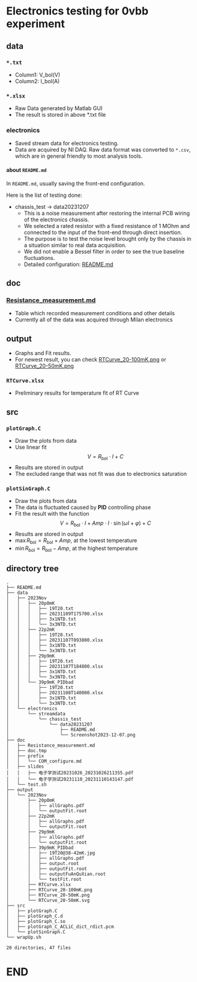 # Electronics testing for 0vbb experiment

## data

### `*.txt`

- Column1: V_bol(V)
- Column2: I_bol(A)

### `*.xlsx`

- Raw Data generated by Matlab GUI
- The result is stored in above *.txt file

### electronics

- Saved stream data for electronics testing.
- Data are acquired by NI DAQ. Raw data format was converted to `*.csv`, which are in general friendly to most analysis tools.

#### about `README.md`

In `README.md`, usually saving the front-end configuration.

Here is the list of testing done:

- chassis_test -> data20231207
    - This is a noise measurement after restoring the internal PCB wiring of the electronics chassis.
    - We selected a rated resistor with a fixed resistance of 1 MOhm and connected to the input of the front-end through direct insertion.
    - The purpose is to test the noise level brought only by the chassis in a situation similar to real data acquisition.
    - We did not enable a Bessel filter in order to see the true baseline fluctuations.
    - Detailed configuration: [README.md](https://github.com/Castersorium/0vbbElectronics/blob/master/data/electronics/streamdata/chassis_test/data20231207/README.md)

## doc

### [Resistance_measurement.md](https://github.com/Castersorium/0vbbElectronics/blob/master/doc/Resistance_measurement.md)

- Table which recorded measurement conditions and other details
- Currently all of the data was acquired through Milan electronics

## output

- Graphs and Fit results. 
- For newest result, you can check [RTCurve_20-100mK.png](https://github.com/Castersorium/0vbbElectronics/blob/master/output/2023Nov/RTCurve_20-100mK.png) or [RTCurve_20-50mK.png](https://github.com/Castersorium/0vbbElectronics/blob/master/output/2023Nov/RTCurve_20-50mK.png)

### `RTCurve.xlsx`

- Preliminary results for temperature fit of RT Curve

## src

### `plotGraph.C`

- Draw the plots from data
- Use linear fit $$V = R_\mathrm{bol} \cdot I + C$$
- Results are stored in output
- The excluded range that was not fit was due to electronics saturation

### `plotSinGraph.C`

- Draw the plots from data
- The data is fluctuated caused by **PID** controlling phase
- Fit the result with the function $$V = R_\mathrm{bol} \cdot I + Amp \cdot I \cdot \sin(\omega I + \varphi) + C$$
- Results are stored in output
- $\max{R_\mathrm{bol}}=R_\mathrm{bol} + Amp$, at the lowest temperature
- $\min{R_\mathrm{bol}}=R_\mathrm{bol} - Amp$, at the highest temperature

## directory tree
<!-- TREE START -->
```
.
├── README.md
├── data
│   ├── 2023Nov
│   │   ├── 20p0mK
│   │   │   ├── 19T20.txt
│   │   │   ├── 20231109T175700.xlsx
│   │   │   ├── 3x1NTD.txt
│   │   │   └── 3x3NTD.txt
│   │   ├── 22p2mK
│   │   │   ├── 19T20.txt
│   │   │   ├── 20231107T093800.xlsx
│   │   │   ├── 3x1NTD.txt
│   │   │   └── 3x3NTD.txt
│   │   ├── 29p9mK
│   │   │   ├── 19T20.txt
│   │   │   ├── 20231107T184800.xlsx
│   │   │   ├── 3x1NTD.txt
│   │   │   └── 3x3NTD.txt
│   │   └── 39p9mK_PIDbad
│   │       ├── 19T20.txt
│   │       ├── 20231108T140000.xlsx
│   │       ├── 3x1NTD.txt
│   │       └── 3x3NTD.txt
│   └── electronics
│       └── streamdata
│           └── chassis_test
│               └── data20231207
│                   ├── README.md
│                   └── Screenshot2023-12-07.png
├── doc
│   ├── Resistance_measurement.md
│   ├── doc.tmp
│   ├── prefix
│   │   └── COM_configure.md
│   ├── slides
│   │   ├── 电子学测试20231026_20231026211355.pdf
│   │   └── 电子学测试20231110_20231110143147.pdf
│   └── test.sh
├── output
│   └── 2023Nov
│       ├── 20p0mK
│       │   ├── allGraphs.pdf
│       │   └── outputFit.root
│       ├── 22p2mK
│       │   ├── allGraphs.pdf
│       │   └── outputFit.root
│       ├── 29p9mK
│       │   ├── allGraphs.pdf
│       │   └── outputFit.root
│       ├── 39p9mK_PIDbad
│       │   ├── 19T20@38-42mK.jpg
│       │   ├── allGraphs.pdf
│       │   ├── output.root
│       │   ├── outputFit.root
│       │   ├── outputFuAnQuXian.root
│       │   └── testFit.root
│       ├── RTCurve.xlsx
│       ├── RTCurve_20-100mK.png
│       ├── RTCurve_20-50mK.png
│       └── RTCurve_20-50mK.svg
├── src
│   ├── plotGraph.C
│   ├── plotGraph_C.d
│   ├── plotGraph_C.so
│   ├── plotGraph_C_ACLiC_dict_rdict.pcm
│   └── plotSinGraph.C
└── wrapUp.sh

20 directories, 47 files
```
<!-- TREE END -->

# END
